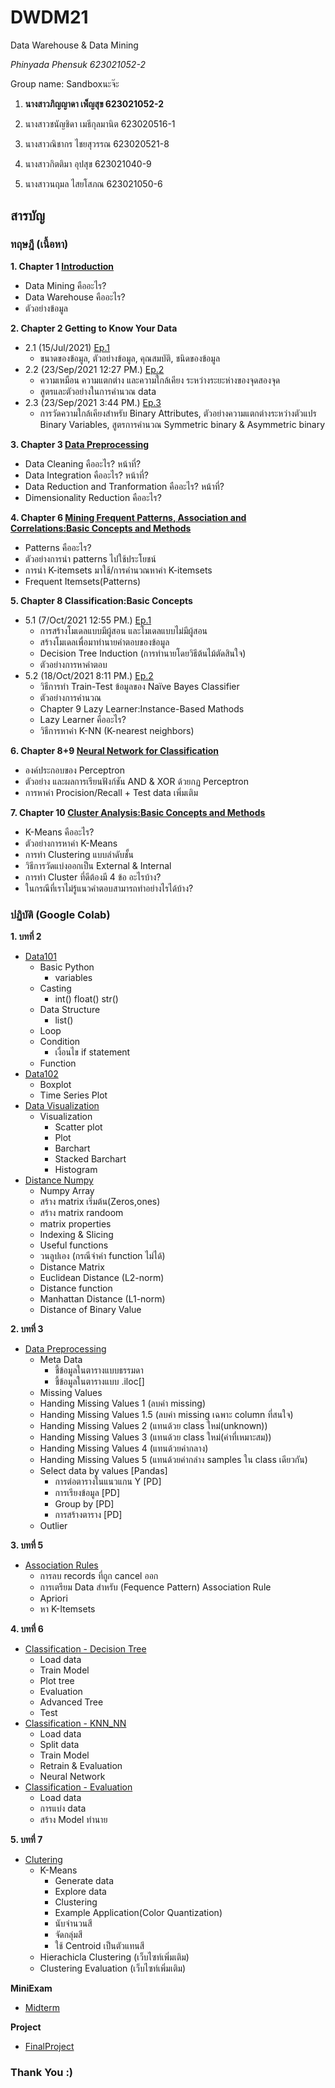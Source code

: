 # DWDM21
Data Warehouse &amp; Data Mining

_Phinyada Phensuk 623021052-2_

Group name: Sandboxนะจ๊ะ

1. **นางสาวภิญญาดา เพ็ญสุข 623021052-2** 

2. นางสาวชนัญชิดา เมธีกุลมานิต 623020516-1

3. นางสาวณิชากร ไชยสุวรรณ 623020521-8

4. นางสาวกิตติมา อุปสุข 623021040-9

5. นางสาวนฤมล ไสยโสภณ 623021050-6

## สารบัญ
### **ทฤษฎี (เนื้อหา)** 

**1. Chapter 1 [Introduction](https://github.com/PhinyadaPhen/DWDM21/blob/main/Chapter%201.pdf)**
  * Data Mining คืออะไร?
  * Data Warehouse คืออะไร?
  * ตัวอย่างข้อมูล

**2. Chapter 2 Getting to Know Your Data**
  * 2.1 (15/Jul/2021) [Ep.1](https://github.com/PhinyadaPhen/DWDM21/blob/main/Chapter%202.1.pdf)
    * ขนาดของข้อมูล, ตัวอย่างข้อมูล, คุณสมบัติ, ชนิดของข้อมูล
  * 2.2 (23/Sep/2021 12:27 PM.) [Ep.2](https://github.com/PhinyadaPhen/DWDM21/blob/112dc8d58c4ec5fe6d82e9430d7c9dede6227480/Chapter%202%20End.pdf)
    * ความเหมือน ความแตกต่าง และความใกล้เคียง ระหว่างระยะห่างของจุดสองจุด
    * สูตรและตัวอย่างในการคำนวณ data
  * 2.3 (23/Sep/2021 3:44 PM.) [Ep.3](https://github.com/PhinyadaPhen/DWDM21/blob/112dc8d58c4ec5fe6d82e9430d7c9dede6227480/Chapter%202%20Dissimilarity.pdf)
    * การวัดความใกล้เคียงสำหรับ Binary Attributes, ตัวอย่างความแตกต่างระหว่างตัวแปร Binary Variables, สูตรการคำนวณ Symmetric binary & Asymmetric binary
    
**3. Chapter 3 [Data Preprocessing](https://github.com/PhinyadaPhen/DWDM21/blob/17f02cbdf246af989b1bc6bbe5f9c140c64d61a2/Chapter%203.pdf)**
  * Data Cleaning คืออะไร? หน้าที่?
  * Data Integration คืออะไร? หน้าที่?
  * Data Reduction and Tranformation คืออะไร? หน้าที่?
  * Dimensionality Reduction คืออะไร?

**4. Chapter 6 [Mining Frequent Patterns, Association and Correlations:Basic Concepts and Methods](https://github.com/PhinyadaPhen/DWDM21/blob/df5d91b54aaf8f46e00c9de4314b4c1e74b39da5/Chapter%206%20k-itemsets.pdf)**
  * Patterns คืออะไร? 
  * ตัวอย่างการนำ patterns ไปใช้ประโยชน์
  * การนำ K-itemsets มาใช้/การคำนวณหาค่า K-itemsets
  * Frequent Itemsets(Patterns) 

**5. Chapter 8 Classification:Basic Concepts**
  * 5.1 (7/Oct/2021 12:55 PM.) [Ep.1](https://github.com/PhinyadaPhen/DWDM21/blob/main/Chapter%208%20Classification%20.pdf)
    * การสร้างโมเดลแบบมีผู้สอน และโมเดลแบบไม่มีผู้สอน
    * สร้างโมเดลเพื่อมาทำนายคำตอบของข้อมูล
    * Decision Tree Induction (การทำนายโดยวิธีต้นไม้ตัดสินใจ)
    * ตัวอย่างการหาคำตอบ
  * 5.2 (18/Oct/2021 8:11 PM.) [Ep.2](https://github.com/PhinyadaPhen/DWDM21/blob/450449bc472abe3e4dff9914bcaead8f34bfb1b7/Chapter%208%20Nai%CC%88ve%20Bayes%20Classifier.pdf)
    * วิธีการทำ Train-Test ข้อมูลของ Naïve Bayes Classifier
    * ตัวอย่างการคำนวณ
    * Chapter 9 Lazy Learner:Instance-Based Mathods
    * Lazy Learner คืออะไร?
    * วิธีการหาค่า K-NN (K-nearest neighbors)

**6. Chapter 8+9 [Neural Network for Classification](https://github.com/PhinyadaPhen/DWDM21/blob/ba3759af91b84491dbb0e83e224b52b0bda2a7af/Chapter%208-9%20Neural%20Network%20.pdf)**
  * องค์ประกอบของ Perceptron
  * ตัวอย่าง และผลการเรียนฟังก์ชัน AND & XOR ด้วยกฏ Perceptron
  * การหาค่า Procision/Recall + Test data เพิ่มเติม

**7. Chapter 10 [Cluster Analysis:Basic Concepts and Methods](https://github.com/PhinyadaPhen/DWDM21/blob/68e67c768bcd6e4e20b657dd4fa36ce143f0b87d/Chapter%2010%20Cluster%20Analysis%20.pdf)**
  * K-Means คืออะไร?
  * ตัวอย่างการหาค่า K-Means
  * การทำ Clustering แบบลำดับชั้น 
  * วิธีการวัดแบ่งออกเป็น External & Internal
  * การทำ Cluster ที่ดีต้องมี 4 ข้อ อะไรบ้าง?
  * ในกรณีที่เราไม่รู้แนวคำตอบสามารถทำอย่างไรได้บ้าง?

### **ปฏิบัติ (Google Colab)** 

**1. บทที่ 2**
* [Data101](https://github.com/PhinyadaPhen/DWDM21/blob/main/Data101(Chapter2).ipynb)
  * Basic Python
    * variables
  * Casting
    * int() float() str()
  * Data Structure
    * list()
  * Loop
  * Condition
    * เงื่อนไข if statement
  * Function
* [Data102](https://github.com/PhinyadaPhen/DWDM21/blob/main/Data102(Chapter2).ipynb)
  * Boxplot
  * Time Series Plot
* [Data Visualization](https://github.com/PhinyadaPhen/DWDM21/blob/main/Data_Visualization.ipynb)
  * Visualization
    * Scatter plot
    * Plot
    * Barchart
    * Stacked Barchart
    * Histogram
* [Distance Numpy](https://github.com/PhinyadaPhen/DWDM21/blob/main/Distance_Numpy.ipynb)
  * Numpy Array
  * สร้าง matrix เริ่มต้น(Zeros,ones)
  * สร้าง matrix randoom
  * matrix properties
  * Indexing & Slicing
  * Useful functions
  * วนลูปเอง (กรณีจำค่า function ไม่ได้)
  * Distance Matrix
  * Euclidean Distance (L2-norm)
  * Distance function
  * Manhattan Distance (L1-norm)
  * Distance of Binary Value

**2. บทที่ 3**
* [Data Preprocessing](https://github.com/PhinyadaPhen/DWDM21/blob/main/Data_Preprocessing(Chapter3).ipynb)
  * Meta Data
    * ชี้ข้อมูลในตารางแบบธรรมดา 
    * ชี้ข้อมูลในตารางแบบ .iloc[]
  * Missing Values
  * Handing Missing Values 1 (ลบค่า missing)
  * Handing Missing Values 1.5 (ลบค่า missing เฉพาะ column ที่สนใจ)
  * Handing Missing Values 2 (แทนด้วย class ใหม่(unknown))
  * Handing Missing Values 3 (แทนด้วย class ใหม่(ค่าที่เหมาะสม))
  * Handing Missing Values 4 (แทนด้วยค่ากลาง)
  * Handing Missing Values 5 (แทนด้วยค่ากล่าง samples ใน class เดียวกัน)
  * Select data by values [Pandas]
    * การต่อตารางในแนวแกน Y [PD]
    * การเรียงข้อมูล [PD]
    * Group by [PD]
    * การสร้างตาราง [PD]
  * Outlier

**3. บทที่ 5**
* [Association Rules](https://github.com/PhinyadaPhen/DWDM21/blob/main/Chapter_6_Association_Rules.ipynb)
  * การลบ records ที่ถูก cancel ออก
  * การเตรียม Data สำหรับ (Fequence Pattern) Association Rule
  * Apriori
  * หา K-Itemsets

**4. บทที่ 6**
* [Classification - Decision Tree](https://github.com/PhinyadaPhen/DWDM21/blob/main/Chapter7_Classification_(Decision_Tree).ipynb)
  * Load data
  * Train Model
  * Plot tree
  * Evaluation
  * Advanced Tree
  * Test
* [Classification - KNN_NN](https://github.com/PhinyadaPhen/DWDM21/blob/main/Chapter_7_Classification(KNN_NN).ipynb)
  * Load data
  * Split data
  * Train Model
  * Retrain & Evaluation
  * Neural Network
* [Classification - Evaluation](https://github.com/PhinyadaPhen/DWDM21/blob/main/Chapter_7_Classification(Evaluation).ipynb)
  * Load data
  * การแบ่ง data
  * สร้าง Model ทำนาย

**5. บทที่ 7**
* [Clutering](https://github.com/PhinyadaPhen/DWDM21/blob/main/Chapter_8_Clustering.ipynb)
  * K-Means 
    * Generate data
    * Explore data
    * Clustering
    * Example Application(Color Quantization)
    * นับจำนวนสี
    * จัดกลุ่มสี
    * ใช้ Centroid เป็นตัวแทนสี
  * Hierachicla Clustering (เว็บไซท์เพิ่มเติม)
  * Clustering Evaluation (เว็บไซท์เพิ่มเติม)

**MiniExam**
* [Midterm](https://github.com/PhinyadaPhen/DWDM21/blob/main/MiniExam.ipynb)

**Project**
* [FinalProject](https://github.com/PhinyadaPhen/DWDM21/blob/main/ProjectFinal.ipynb)

### **Thank You :)**
